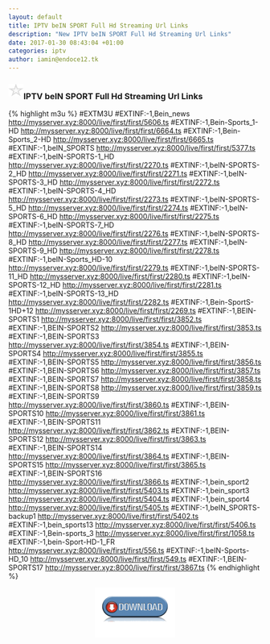 ```yaml
---
layout: default
title: IPTV beIN SPORT Full Hd Streaming Url Links
description: "New IPTV beIN SPORT Full Hd Streaming Url Links"
date: 2017-01-30 08:43:04 +01:00
categories: iptv
author: iamin@endoce12.tk
---
```

<script>
  (function(i,s,o,g,r,a,m){i['GoogleAnalyticsObject']=r;i[r]=i[r]||function(){
  (i[r].q=i[r].q||[]).push(arguments)},i[r].l=1*new Date();a=s.createElement(o),
  m=s.getElementsByTagName(o)[0];a.async=1;a.src=g;m.parentNode.insertBefore(a,m)
  })(window,document,'script','https://www.google-analytics.com/analytics.js','ga');

  ga('create', 'UA-70394969-3', 'auto');
  ga('send', 'pageview');

</script>
### <img src="/img/estrella.svg" style="margin-bottom:5px;" width="30px">IPTV beIN SPORT Full Hd Streaming Url Links

{% highlight m3u %}
#EXTM3U
#EXTINF:-1,Bein_news
http://mysserver.xyz:8000/live/first/first/5606.ts
#EXTINF:-1,Bein-Sports_1-HD
http://mysserver.xyz:8000/live/first/first/6664.ts
#EXTINF:-1,Bein-Sports_2-HD
http://mysserver.xyz:8000/live/first/first/6665.ts
#EXTINF:-1,beIN_SPORTS
http://mysserver.xyz:8000/live/first/first/5377.ts
#EXTINF:-1,beIN-SPORTS-1_HD
http://mysserver.xyz:8000/live/first/first/2270.ts
#EXTINF:-1,beIN-SPORTS-2_HD
http://mysserver.xyz:8000/live/first/first/2271.ts
#EXTINF:-1,beIN-SPORTS-3_HD
http://mysserver.xyz:8000/live/first/first/2272.ts
#EXTINF:-1,beIN-SPORTS-4_HD
http://mysserver.xyz:8000/live/first/first/2273.ts
#EXTINF:-1,beIN-SPORTS-5_HD
http://mysserver.xyz:8000/live/first/first/2274.ts
#EXTINF:-1,beIN-SPORTS-6_HD
http://mysserver.xyz:8000/live/first/first/2275.ts
#EXTINF:-1,beIN-SPORTS-7_HD
http://mysserver.xyz:8000/live/first/first/2276.ts
#EXTINF:-1,beIN-SPORTS-8_HD
http://mysserver.xyz:8000/live/first/first/2277.ts
#EXTINF:-1,beIN-SPORTS-9_HD
http://mysserver.xyz:8000/live/first/first/2278.ts
#EXTINF:-1,beIN-Sports_HD-10
http://mysserver.xyz:8000/live/first/first/2279.ts
#EXTINF:-1,beIN-SPORTS-11_HD
http://mysserver.xyz:8000/live/first/first/2280.ts
#EXTINF:-1,beIN-SPORTS-12_HD
http://mysserver.xyz:8000/live/first/first/2281.ts
#EXTINF:-1,beIN-SPORTS-13_HD
http://mysserver.xyz:8000/live/first/first/2282.ts
#EXTINF:-1,Bein-SportS-1HD+12
http://mysserver.xyz:8000/live/first/first/2269.ts
#EXTINF:-1,BEIN-SPORTS1
http://mysserver.xyz:8000/live/first/first/3852.ts
#EXTINF:-1,BEIN-SPORTS2
http://mysserver.xyz:8000/live/first/first/3853.ts
#EXTINF:-1,BEIN-SPORTS3
http://mysserver.xyz:8000/live/first/first/3854.ts
#EXTINF:-1,BEIN-SPORTS4
http://mysserver.xyz:8000/live/first/first/3855.ts
#EXTINF:-1,BEIN-SPORTS5
http://mysserver.xyz:8000/live/first/first/3856.ts
#EXTINF:-1,BEIN-SPORTS6
http://mysserver.xyz:8000/live/first/first/3857.ts
#EXTINF:-1,BEIN-SPORTS7
http://mysserver.xyz:8000/live/first/first/3858.ts
#EXTINF:-1,BEIN-SPORTS8
http://mysserver.xyz:8000/live/first/first/3859.ts
#EXTINF:-1,BEIN-SPORTS9
http://mysserver.xyz:8000/live/first/first/3860.ts
#EXTINF:-1,BEIN-SPORTS10
http://mysserver.xyz:8000/live/first/first/3861.ts
#EXTINF:-1,BEIN-SPORTS11
http://mysserver.xyz:8000/live/first/first/3862.ts
#EXTINF:-1,BEIN-SPORTS12
http://mysserver.xyz:8000/live/first/first/3863.ts
#EXTINF:-1,BEIN-SPORTS14
http://mysserver.xyz:8000/live/first/first/3864.ts
#EXTINF:-1,BEIN-SPORTS15
http://mysserver.xyz:8000/live/first/first/3865.ts
#EXTINF:-1,BEIN-SPORTS16
http://mysserver.xyz:8000/live/first/first/3866.ts
#EXTINF:-1,bein_sport2
http://mysserver.xyz:8000/live/first/first/5403.ts
#EXTINF:-1,bein_sport3
http://mysserver.xyz:8000/live/first/first/5404.ts
#EXTINF:-1,bein_sport4
http://mysserver.xyz:8000/live/first/first/5405.ts
#EXTINF:-1,beIN_SPORTS-backup1
http://mysserver.xyz:8000/live/first/first/5402.ts
#EXTINF:-1,bein_sports13
http://mysserver.xyz:8000/live/first/first/5406.ts
#EXTINF:-1,Bein-sports_3
http://mysserver.xyz:8000/live/first/first/1058.ts
#EXTINF:-1,bein-Sport-HD-1_FR
http://mysserver.xyz:8000/live/first/first/556.ts
#EXTINF:-1,beIN-Sports-HD_10
http://mysserver.xyz:8000/live/first/first/549.ts
#EXTINF:-1,BEIN-SPORTS17
http://mysserver.xyz:8000/live/first/first/3867.ts
{% endhighlight %}
<a href="/lists/BEin.m3u"><center><img src="/img/download-logo.png" width="160"></center></a>
